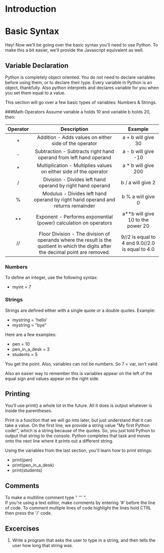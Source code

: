 # Introduction

# Basic Syntax
Hey! Now we'll be going over the basic syntax you'll need to use Python. To make this a bit easier, we'll provide the Javascript equivalent as well.
## Variable Declaration
Python is completely object oriented. You do not need to declare variables before using them, or to declare their type. Every variable in Python is an object, thankfully. Also python interprets and declares variable for you when you set them equal to a value.

This section will go over a few basic types of variables: Numbers &  Strings.

###Math Operators
Assume variable a holds 10 and variable b holds 20, then:

|Operator |Description |Example |
|:------------:|:--------------:|:--------------:|
|+|	Addition - Adds values on either side of the operator	|a + b will give 30
|-|	Subtraction - Subtracts right hand operand from left hand operand|	a - b will give -10
|* |	Multiplication - Multiplies values on either side of the operator	|a * b will give 200
|/|	Division - Divides left hand operand by right hand operand|	b / a will give 2
|%|	Modulus - Divides left hand operand by right hand operand and returns remainder	|b % a will give 0
|**|	Exponent - Performs exponential (power) calculation on operators|	a**b will give 10 to the power 20
|//|	Floor Division - The division of operands where the result is the quotient in which the digits after the decimal point are removed.|	9//2 is equal to 4 and 9.0//2.0 is equal to 4.0


### Numbers
To define an integer, use the following syntax:

- myint = 7

### Strings
Strings are defined either with a single quote or a double quotes. Example:
 - mystring = 'hello'
 - mystring = "bye"

Here are a few examples:
  - pen = 10
  - pen_in_a_desk = 3
  - students = 5

You get the point. Also, variables can not be numbers. So 7 = var, isn't valid.

Also an easier way to remember this is variables appear on the left of the equal sign and values appear on the right side.

## Printing
You'll use print() a whole lot in the future. All it does is output whatever is inside the parentheses.

Print is a function that we will go into later, but just understand that it can take a value. On the first line, we provide a string value "My first Python code!", which is a string because of the quotes. So, you just told Python to output that string to the console. Python completes that task and moves onto the next line where it prints out a different string.

Using the variables from the last section, you'll learn how to print strings:

- print(pen)
- print(pen_in_a_desk)
- print(students)

## Comments

To make a multiline comment type " ''' ".  
If you're using a text editor, make comments by entering '#' before the line of code. To comment multiple lines of code highlight the lines hold CTRL then press the '/' code.

## Excercises

1. Write a program that asks the user to type in a string, and then tells the user how long that string was.
